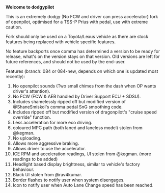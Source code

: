 **Welcome to dodgypilot**

This is an extremely dodgy (No FCW and driver can press accelerator) fork of openpilot, optimised for a TSS-P Prius with pedal, use with extreme caution.

Fork should only be used on a Toyota/Lexus vehicle as there are stock features being replaced with vehicle specific features.

No feature backports once comma has determined a version to be ready for release, what's on the version stays on that version.
Old versions are left for future references, and should not be used by the end-user.

Features (branch: 084 or 084-new, depends on which one is updated most recently):
1. No openpilot sounds (Two small chimes from the dash when OP wants driver's attention).
2. No FCW (FCW & AEB handled by Driver Support ECU + SDSU).
3. Includes shamelessly ripped off but modified version of @ShaneSmiskol's comma pedal SnG smoothing code.
4. Includes ripped off but modified version of dragonpilot's "cruise speed override" function.
5. Less acceleration for more eco driving.
6. coloured MPC path (both laned and laneless model) stolen from @kegman.
7. No uploading.
8. Allows more aggressive braking.
9. Allows driver to use the accelerator.
10. ICE RPM and acceleration readings, UI stolen from @kegman. (more readings to be added)
11. Headlight based display brightness, similar to vehicle's factory behaviour.
12. Black UI stolen from @rav4kumar.
13. Border flashes to notify user when system disengages.
14. Icon to notify user when Auto Lane Change speed has been reached.
